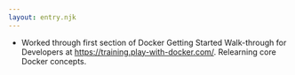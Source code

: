 ```yaml
---
layout: entry.njk
---
```


- Worked through first section of Docker Getting Started Walk-through for Developers at https://training.play-with-docker.com/. Relearning core Docker concepts.
